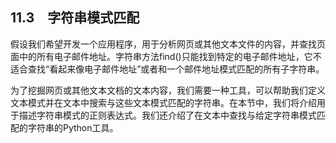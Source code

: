    

## 11.3　字符串模式匹配

假设我们希望开发一个应用程序，用于分析网页或其他文本文件的内容，并查找页面中的所有电子邮件地址。字符串方法find()只能找到特定的电子邮件地址，它不适合查找“看起来像电子邮件地址”或者和一个邮件地址模式匹配的所有子字符串。

为了挖掘网页或其他文本文档的文本内容，我们需要一种工具，可以帮助我们定义文本模式并在文本中搜索与这些文本模式匹配的字符串。在本节中，我们将介绍用于描述字符串模式的正则表达式。我们还介绍了在文本中查找与给定字符串模式匹配的字符串的Python工具。